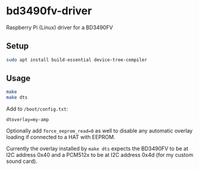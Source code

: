# bd3490fv-driver
Raspberry Pi (Linux) driver for a BD3490FV

## Setup

```sh
sudo apt install build-essential device-tree-compiler
```

## Usage

```sh
make
make dts
```

Add to `/boot/config.txt`:

```
dtoverlay=my-amp
```

Optionally add `force_eeprom_read=0` as well to disable any automatic overlay loading if connected to a HAT with EEPROM.

Currently the overlay installed by `make dts` expects the BD3490FV to be at I2C address 0x40 and a PCM512x to be at I2C address 0x4d (for my custom sound card).
